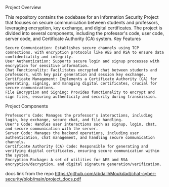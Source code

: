 Project Overview

This repository contains the codebase for an Information Security Project that focuses on secure communication between students and professors, leveraging encryption, key exchange, and digital certificates. The project is divided into several components, including the professor's code, user code, server code, and Certificate Authority (CA) system.
Key Features

    Secure Communication: Establishes secure channels using TCP connections, with encryption protocols like AES and RSA to ensure data confidentiality and integrity.
    User Authentication: Supports secure login and signup processes with encryption for sensitive information.
    Chat Functionality: Facilitates encrypted chat between students and professors, with key pair generation and session key exchange.
    Certificate Management: Implements a Certificate Authority (CA) for generating, signing, and managing digital certificates, crucial for secure communications.
    File Encryption and Signing: Provides functionality to encrypt and sign files, ensuring authenticity and security during transmission.

Project Components

    Professor's Code: Manages the professor's interactions, including login, key exchange, secure chat, and file handling.
    User's Code: Handles user interactions such as signup, login, chat, and secure communication with the server.
    Server Code: Manages the backend operations, including user authentication, chat management, and handling secure communication channels.
    Certificate Authority (CA) Code: Responsible for generating and verifying digital certificates, ensuring secure communication within the system.
    Encryption Package: A set of utilities for AES and RSA encryption/decryption, and digital signature generation/verification.
docs link from the repo
https://github.com/abdallhMoukdad/chat-cyber-security/blob/main/project_docs.pdf

